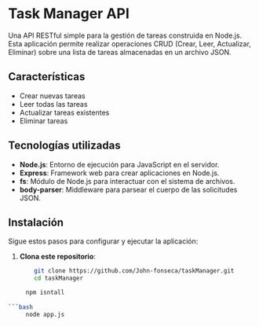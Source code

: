 # Task Manager API

Una API RESTful simple para la gestión de tareas construida en Node.js. Esta aplicación permite realizar operaciones CRUD (Crear, Leer, Actualizar, Eliminar) sobre una lista de tareas almacenadas en un archivo JSON.

## Características

- Crear nuevas tareas
- Leer todas las tareas
- Actualizar tareas existentes
- Eliminar tareas

## Tecnologías utilizadas

- **Node.js**: Entorno de ejecución para JavaScript en el servidor.
- **Express**: Framework web para crear aplicaciones en Node.js.
- **fs**: Módulo de Node.js para interactuar con el sistema de archivos.
- **body-parser**: Middleware para parsear el cuerpo de las solicitudes JSON.

## Instalación

Sigue estos pasos para configurar y ejecutar la aplicación:

1. **Clona este repositorio**:
   ```bash
       git clone https://github.com/John-fonseca/taskManager.git
       cd taskManager
   
 ```bash
      npm isntall
   
```bash
      node app.js
